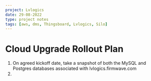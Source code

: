```yaml
---
project: Lvlogics
date: 29-08-2022
type: project notes
tags: [aws, dms, Thingsboard, Lvlogics, Silo]
---
```


# Cloud Upgrade Rollout Plan

1. On agreed kickoff date, take a snapshot of both the MySQL and Postgres databases associated with lvlogics.firmwave.com
2. 